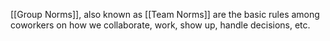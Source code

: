 [[Group Norms]], also known as [[Team Norms]] are the basic rules among coworkers on how we collaborate, work, show up, handle decisions, etc.
